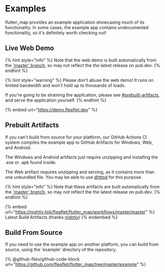 # Examples

flutter\_map provides an example application showcasing much of its functionality. In some cases, the example app contains undocumented functionality, so it's definitely worth checking out!

## Live Web Demo

{% hint style="info" %}
Note that the web demo is built automatically from the ['master' branch](https://github.com/fleaflet/flutter\_map), so may not reflect the the latest release on pub.dev.
{% endhint %}

{% hint style="warning" %}
Please don't abuse the web demo! It runs on limited bandwidth and won't hold up to thousands of loads.

If you're going to be straining the application, please see [#prebuilt-artifacts](examples.md#prebuilt-artifacts "mention"), and serve the application yourself.
{% endhint %}

{% embed url="https://demo.fleaflet.dev" %}

## Prebuilt Artifacts

If you can't build from source for your platform, our GitHub Actions CI system compiles the example app to GitHub Artifacts for Windows, Web, and Android.

The Windows and Android artifacts just require unzipping and installing the .exe or .apk found inside.

The Web artifact requires unzipping and serving, as it contains more than one unbundled file. You may be able to use [dhttpd](https://pub.dev/packages/dhttpd) for this purpose.

{% hint style="info" %}
Note that these artifacts are built automatically from the ['master' branch](https://github.com/fleaflet/flutter\_map), so may not reflect the the latest release on pub.dev.
{% endhint %}

{% embed url="https://nightly.link/fleaflet/flutter_map/workflows/master/master" %}
Latest Build Artifacts (thanks [nightly](https://nightly.link/))
{% endembed %}

## Build From Source

If you need to use the example app on another platform, you can build from source, using the 'example' directory of the repository.

{% @github-files/github-code-block url="https://github.com/fleaflet/flutter_map/tree/master/example" %}
